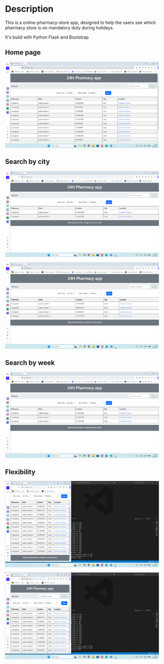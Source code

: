 # Description


This is a online-pharmacy-store app, designed to help the users see which pharmacy store is on mandatory duty during holidays. 

It's build with Python Flask and Bootstrap

## Home page

![Alt text](https://raw.githubusercontent.com/OrdancheNedev/24H_Pharmacy-Flask/master/image1.png)

## Search by city

![Alt text](https://raw.githubusercontent.com/OrdancheNedev/24H_Pharmacy-Flask/master/image2.png)


![Alt text](https://raw.githubusercontent.com/OrdancheNedev/24H_Pharmacy-Flask/master/image4.png)


## Search by week

![Alt text](https://raw.githubusercontent.com/OrdancheNedev/24H_Pharmacy-Flask/master/image3.png)

## Flexibility

![Alt text](https://raw.githubusercontent.com/OrdancheNedev/24H_Pharmacy-Flask/master/image6.png)

![Alt text](https://raw.githubusercontent.com/OrdancheNedev/24H_Pharmacy-Flask/master/image7.png)

